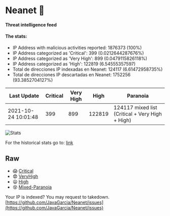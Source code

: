 # Neanet :hocho:
#### Threat intelligence feed
#### The stats:

- IP Address with malicious activities reported: 1876373 (100%)
- IP Address categorized as 'Critical':  399 (0.0212644287676%)
- IP Address categorized as 'Very High':  899 (0.0479115826118%)
- IP Address categorized as 'High':  122819 (6.54555357597)
- Total de direcciones IP indexadas en Neanet:  124117 (6.61472958735%)
- Total de direcciones IP descartadas en Neanet:  1752256 (93.3852704127%)

| Last Update | Critical | Very High | High | Paranoia |
| --- | --- | --- | --- | --- |
| 2021-10-24 10:01:48 | 399 | 899 | 122819 | 124117 mixed list (Critical + Very High + High)|

![Stats](https://docs.google.com/spreadsheets/d/e/2PACX-1vSnaNMIXVabIpDJjufMlzH7poXnshF3mgd8Is1g9ytUEzVsP5my4Trn8f-xkoLLQ38xpL3HtmUexLo6/pubchart?oid=501124687&format=image)

For the historical stats go to: [link](/stats.csv)
## Raw
- :scream: [Critical](https://raw.githubusercontent.com/JavaGarcia/Neanet/master/blacklists/neanet_critical.txt)
- :fearful: [VeryHigh](https://raw.githubusercontent.com/JavaGarcia/Neanet/master/blacklists/neanet_veryHigh.txtt)
- :frowning: [High](https://raw.githubusercontent.com/JavaGarcia/Neanet/master/blacklists/neanet_high.txt)
- :dizzy_face: [Mixed-Paranoia](https://raw.githubusercontent.com/JavaGarcia/Neanet/master/blacklists/neanet_all.txt)


Your IP is indexed? You may request to takedown. [https://github.com/JavaGarcia/Neanet/issues](https://github.com/JavaGarcia/Neanet/issues)



















































































































































































































































































































































































































































































































































































































































































































































































































































































































































































































































































































































































































































































































































































































































































































































































































































































































































































































































































































































































































































































































































































































































































































































































































































































































































































































































































































































































































































































































































































































































































































































































































































































































































































































































































































































































































































































































































































































































































































































































































































































































































































































































































































































































































































































































































































































































































































































































































































































































































































































































































































































































































































































































































































































































































































































































































































































































































































































































































































































































































































































































































































































































































































































































































































































































































































































































































































































































































































































































































































































































































































































































































































































































































































































































































































































































































































































































































































































































































































































































































































































































































































































































































































































































































































































































































































































































































































































































































































































































































































































































































































































































































































































































































































































































































































































































































































































































































































































































